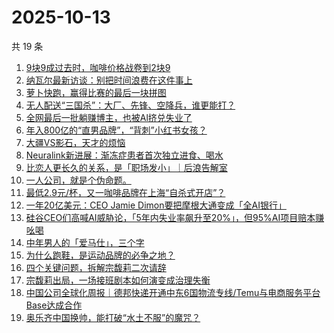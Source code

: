 # 2025-10-13

共 19 条

<!-- BEGIN 36KR -->
<!-- 最后更新时间 2025-10-13 04:09:06 +0800 -->
1. [9块9成过去时，咖啡价格战卷到2块9](https://36kr.com/p/3504936876252038)
1. [纳瓦尔最新访谈：别把时间浪费在这件事上](https://36kr.com/p/3504950190103429)
1. [萝卜快跑，赢得比赛的最后一块拼图](https://36kr.com/p/3504930181830789)
1. [无人配送“三国杀”：大厂、先锋、空降兵，谁更能打？](https://36kr.com/p/3504862422277252)
1. [全网最后一批躺赚博主，也被Al挤兑失业了](https://36kr.com/p/3505477402385283)
1. [年入800亿的“直男品牌”，“背刺”小红书女孩？](https://36kr.com/p/3504951919483781)
1. [大疆VS影石，天才的烦恼](https://36kr.com/p/3505731315275905)
1. [Neuralink新进展：渐冻症患者首次独立进食、喝水](https://36kr.com/p/3505666291866505)
1. [比恋人更长久的关系，是「职场发小」｜后浪告解室](https://36kr.com/p/3501766122445954)
1. [一人公司，就是个伪命题。](https://36kr.com/p/3505685638978435)
1. [最低2.9元/杯，又一咖啡品牌在上海“自杀式开店”？](https://36kr.com/p/3505532657097862)
1. [一年20亿美元：CEO Jamie Dimon要把摩根大通变成「全AI银行」](https://36kr.com/p/3505542581803140)
1. [硅谷CEO们高喊AI威胁论，「5年内失业率飙升至20%」，但95%AI项目赔本赚吆喝](https://36kr.com/p/3505682717203330)
1. [中年男人的「爱马仕」，三个字](https://36kr.com/p/3505505638145158)
1. [为什么跑鞋，是运动品牌的必争之地？](https://36kr.com/p/3504929989974921)
1. [四个关键问题，拆解宗馥莉二次请辞](https://36kr.com/p/3505568002332805)
1. [宗馥莉出局，一场接班剧本如何演变成治理失衡](https://36kr.com/p/3504950448068996)
1. [中国公司全球化周报｜德邦快递开通中东6国物流专线/Temu与电商服务平台Base达成合作](https://36kr.com/p/3505695759916169)
1. [奥乐齐中国换帅，能打破“水土不服”的魔咒？](https://36kr.com/p/3505867508325254)
<!-- END 36KR -->